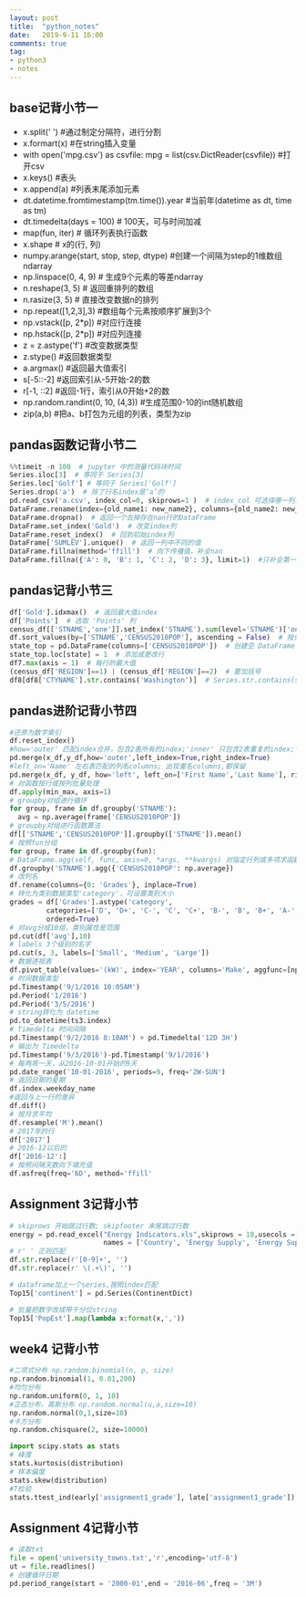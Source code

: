 ```yaml
---
layout: post
title:  "python_notes"
date:   2019-9-11 16:00
comments: true
tag:
- python3
- notes
---
```


## base记背小节一
- x.split(' ')  #通过制定分隔符，进行分割
- x.formart(x) #在string插入变量
- with open('mpg.csv') as csvfile:
    mpg = list(csv.DictReader(csvfile)) #打开csv
- x.keys() #表头
- x.append(a) #列表末尾添加元素
- dt.datetime.fromtimestamp(tm.time()).year #当前年(datetime as dt, time as tm)
-  dt.timedelta(days = 100) # 100天，可与时间加减
- map(fun, iter) # 循环列表执行函数
- x.shape # x的(行, 列)
- numpy.arange(start, stop, step, dtype) #创建一个间隔为step的1维数组ndarray
- np.linspace(0, 4, 9) # 生成9个元素的等差ndarray
- n.reshape(3, 5) # 返回重排列的数组
- n.rasize(3, 5) # 直接改变数据n的排列
- np.repeat([1,2,3],3) #数组每个元素按顺序扩展到3个
- np.vstack([p, 2*p]) #对应行连接
- np.hstack([p, 2*p]) #对应列连接
- z = z.astype('f') #改变数据类型
- z.stype() #返回数据类型
- a.argmax()  #返回最大值索引
- s[-5::-2] #返回索引从-5开始-2的数
- r[-1, ::2] #返回-1行，索引从0开始+2的数
- np.random.randint(0, 10, (4,3)) #生成范围0-10的int随机数组
- zip(a,b) #把a、b打包为元组的列表，类型为zip

## pandas函数记背小节二
```python
%%timeit -n 100  # jupyter 中的测量代码块时间
Series.iloc[3]  # 等同于 Series[3]
Series.loc['Golf'] # 等同于 Series['Golf']
Series.drop('a')  # 除了行名index是‘a’的
pd.read_csv('a.csv', index_col=0, skiprows=1 )  # index_col 可选择哪一列为index ; skiprows 可选择从哪一行开始读取。
DataFrame.rename(index={old_name1: new_name2}, columns={old_name2: new_name2,old_name3: new_name3}, inplace=True) #columns 列; inplace 如果是true 则不进行copy，直接在DataFrame上更改.
DataFrame.dropna()  # 返回一个去掉存在nan行的DataFrame
DataFrame.set_index('Gold')  # 改变index列
DataFrame.reset_index()  # 回到初始index列
DataFrame['SUMLEV'].unique()  # 返回一列中不同的值
DataFrame.fillna(method='ffill')  # 向下传播值，补全nan
DataFrame.fillna({'A': 0, 'B': 1, 'C': 2, 'D': 3}, limit=1)  #只补全第一行
```

## pandas记背小节三
```python
df['Gold'].idxmax()  # 返回最大值index
df['Points']  # 选取 'Points' 列
census_df[['STNAME','one']].set_index('STNAME').sum(level='STNAME')['one'].idxmax()  # 算出每个相同的 STNAME 的和，并找出求和后 one 中最大的index
df.sort_values(by=['STNAME','CENSUS2010POP'], ascending = False)  # 按先后倒序排列
state_top = pd.DataFrame(columns=['CENSUS2010POP'])  # 创建空 DataFrame
state_top.loc[state] = 1  # 添加或更改行
df7.max(axis = 1)  # 每行的最大值
(census_df['REGION']==1) | (census_df['REGION']==2)  # 要加括号
df8[df8['CTYNAME'].str.contains('Washington')]  # Series.str.contains(self, pat, case=True, flags=0, na=nan, regex=True) 包含string
```

## pandas进阶记背小节四
```python
#还原为数字索引
df.reset_index()
#how='outer' 匹配index合并，包含2表所有的index;'inner' 只包含2表重复的index;'left' 左连接，包含左边表的所有index.
pd.merge(x_df,y_df,how='outer',left_index=True,right_index=True)
#left_on='Name' 左右表匹配的列名columns; 出现重名columns,都保留
pd.merge(x_df, y_df, how='left', left_on=['First Name','Last Name'], right_on=['First Name','Last Name'])
# 对函数按行或按列批量处理
df.apply(min_max, axis=1)
# groupby对组进行循环
for group, frame in df.groupby('STNAME'):
  avg = np.average(frame['CENSUS2010POP'])
# groupby对组进行函数算法
df[['STNAME','CENSUS2010POP']].groupby(['STNAME']).mean()
# 按照fun分组
for group, frame in df.groupby(fun):
# DataFrame.agg(self, func, axis=0, *args, **kwargs) 对指定行列或多项求函数
df.groupby('STNAME').agg({'CENSUS2010POP': np.average})
# 改列名
df.rename(columns={0: 'Grades'}, inplace=True)
# 转化为类别数据类型'category'，可设置类别大小
grades = df['Grades'].astype('category',
         categories=['D', 'D+', 'C-', 'C', 'C+', 'B-', 'B', 'B+', 'A-', 'A', 'A+'],
         ordered=True)
# 对avg分成10组，类别属性是范围
pd.cut(df['avg'],10)
# labels 3个级别的名字
pd.cut(s, 3, labels=['Small', 'Medium', 'Large'])
# 数据透视表
df.pivot_table(values='(kW)', index='YEAR', columns='Make', aggfunc=[np.mean,np.min], margins=True)
# 时间数据类型
pd.Timestamp('9/1/2016 10:05AM')
pd.Period('1/2016')
pd.Period('3/5/2016')
# string转化为 datetime
pd.to_datetime(ts3.index)
# Timedelta 时间间隔
pd.Timestamp('9/2/2016 8:10AM') + pd.Timedelta('12D 3H')
# 输出为 Timedelta
pd.Timestamp('9/3/2016')-pd.Timestamp('9/1/2016')
# 每两周一天，从2016-10-01开始的9天
pd.date_range('10-01-2016', periods=9, freq='2W-SUN')
# 返回日期的星期
df.index.weekday_name
#返回与上一行的差异
df.diff()
# 按月求平均
df.resample('M').mean()
# 2017年的行
df['2017']
# 2016-12以后的
df['2016-12':]
# 按照间隔天数向下填充值
df.asfreq(freq='6D', method='ffill'
```

## Assignment 3记背小节
```python
# skiprows 开始跳过行数; skipfooter 末尾跳过行数
energy = pd.read_excel("Energy Indicators.xls",skiprows = 18,usecols =[2,3,4,5],header = None,skipfooter = 38,
                       names = ['Country', 'Energy Supply', 'Energy Supply per Capita', '% Renewable'])
# r' ' 正则匹配
df.str.replace(r'[0-9]+', '')
df.str.replace(r' \(.+\)', '')

# dataframe加上一个series,按照index匹配
Top15['continent'] = pd.Series(ContinentDict)

# 批量把数字改成带千分位string
Top15['PopEst'].map(lambda x:format(x,','))
```

## week4 记背小节
```python
#二项式分布 np.random.binomial(n, p, size) 
np.random.binomial(1, 0.01,200) 
#均匀分布
np.random.uniform(0, 1, 10)
#正态分布，高斯分布 np.random.normal(u,a,size=10)
np.random.normal(0,1,size=10)
#卡方分布
np.random.chisquare(2, size=10000)

import scipy.stats as stats
# 峰度 
stats.kurtosis(distribution)
# 样本偏度
stats.skew(distribution)
#T检验
stats.ttest_ind(early['assignment1_grade'], late['assignment1_grade'])

```
## Assignment 4记背小节
```python
# 读取txt
file = open('university_towns.txt','r',encoding='utf-8')
ut = file.readlines()
# 创建循环日期
pd.period_range(start = '2000-01',end = '2016-06',freq = '3M')
```
```
